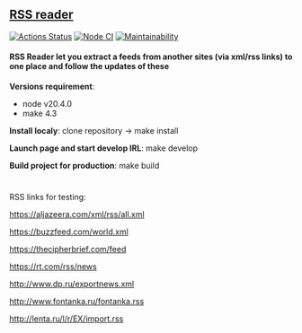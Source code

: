 ## [RSS reader](https://frontend-project-11-tau-seven.vercel.app/)
[![Actions Status](https://github.com/Bobronaud/frontend-project-11/workflows/hexlet-check/badge.svg)](https://github.com/Bobronaud/frontend-project-11/actions)
[![Node CI](https://github.com/Bobronaud/frontend-project-11/actions/workflows/my-action.yml/badge.svg)](https://github.com/Bobronaud/frontend-project-11/actions/workflows/my-action.yml)
[![Maintainability](https://api.codeclimate.com/v1/badges/e0ff04d293740b49bf4e/maintainability)](https://codeclimate.com/github/Bobronaud/frontend-project-11/maintainability)

#### RSS Reader let you extract a feeds from another sites (via xml/rss links) to one place and follow the updates of these

**Versions requirement**:
- node v20.4.0
- make 4.3
  
**Install localy**: clone repository -> make install

**Launch page and start develop IRL**: make develop

**Build project for production**: make build
#

RSS links for testing:

https://aljazeera.com/xml/rss/all.xml

https://buzzfeed.com/world.xml

https://thecipherbrief.com/feed

https://rt.com/rss/news

http://www.dp.ru/exportnews.xml

http://www.fontanka.ru/fontanka.rss

http://lenta.ru/l/r/EX/import.rss


